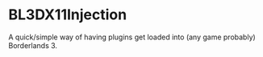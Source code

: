 # BL3DX11Injection
 A quick/simple way of having plugins get loaded into (any game probably) Borderlands 3.
